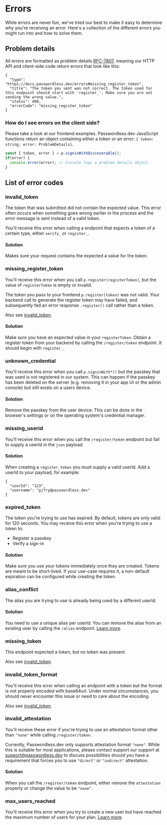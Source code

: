 # Errors

While errors are never fun, we've tried our best to make it easy to determine why you're receiving an error. Here's a collection of the different errors you might run into and how to solve them.

## Problem details

All errors are formatted as problem details [RFC-7807](https://www.rfc-editor.org/rfc/rfc7807), meaning our HTTP API and client-side code return errors that look like this:

```json5
{
  "type": "https://docs.passwordless.dev/errors#missing_register_token",
  "title": "The token you sent was not correct. The token used for this endpoint should start with 'register_'. Make sure you are not sending the wrong value.",
  "status": 400,
  "errorCode": "missing_register_token"
}
```

### How do I see errors on the client side?

Please take a look at our frontend examples. Passwordless.dev JavaScript functions return an object containing either a token or an error: `{ token: string, error: ProblemDetails}`.

```ts
const { token, error } = p.signinWithDiscoverable();
if(error) {
  console.error(error); // Console logs a problem details object.
}

```

## List of error codes

### invalid_token
The token that was submitted did not contain the expected value. This error often occurs when something goes wrong earlier in the process and the error message is sent instead of a valid token.

You'll receive this error when calling a endpoint that expects a token of a certain type, either `verify_` or `register_`.

#### Solution
Makes sure your request contains the expected a value for the token.

### missing_register_token
You'll receive this error when you call `p.register(registerToken)`, but the value of `registerToken` is empty or invalid.

The token you pass to your frontend `p.register(token)` was not valid. Your backend call to generate the register token may have failed, and subsequently fed an error response `.register()` call rather than a token.

Also see [invalid_token](#invalid-token).

#### Solution
Make sure you have an expected value in your `registerToken`. Obtain a register token from your backend by calling the `/register/token` endpoint. It should begin with `register_`.

### unknown_credential
You'll receive this error when you call `p.signinWith*()` but the passkey that was used is not registered in our system. This can happen if the passkey has been deleted on the server (e.g. removing it in your app UI or the admin console) but still exists on a users device.

#### Solution
Remove the passkey from the user device. This can be done in the browser's settings or on the operating system's credential manager.

### missing_userid
You'll receive this error when you call the `/register/token` endpoint but fail to supply a userId in the `json` payload.

#### Solution
When creating a `register_token` you must supply a valid userId. Add a userId to your payload, for example:

```json5
{
  "userId": "123",
  "username": "pjfry@passwordless.dev"
}
```

### expired_token
The token you're trying to use has expired. By default, tokens are only valid for 120 seconds. You may receive this error when you're trying to use a token to:

* Register a passkey
* Verify a sign-in

#### Solution
Make sure you use your tokens immediately once they are created. Tokens are meant to be short-lived. If your use-case requires it, a non-default expiration can be configured while creating the token.

### alias_conflict
The alias you are trying to use is already being used by a different userId.

#### Solution
You need to use a unique alias per userId. You can remove the alias from an existing user by calling the `/alias` endpoint. [Learn more](https://docs.passwordless.dev/guide/api.md#alias).

### missing_token
This endpoint expected a token, but no token was present.

Also see [invalid_token](#invalid-token).

### invalid_token_format
You'll receive this error when calling an endpoint with a token but the format is not properly encoded with base64url. Under normal circumstances, you should never encounter this issue or need to care about the encoding.

Also see [invalid_token](#invalid-token).

### invalid_attestation
You'll receive these error if you're trying to use an attestation format other than `"none"` while calling `/register/token`.

Currently, Passwordless.dev only supports attestation format `"none"`. While this is suitable for most applications, please contact support our support at [support@passwordless.dev](mailto:support@passwordless.dev) to discuss possibilities should you have a requirement that forces you to use `"direct"` or `"indirect"` attestation.

#### Solution
When you call the `/register/token` endpoint, either remove the `attestation` property or change the value to be `"none"`.

### max_users_reached
You'll receive this error when you try to create a new user but have reached the maximum number of users for your plan. [Learn more](https://bitwarden.com/products/passwordless/).